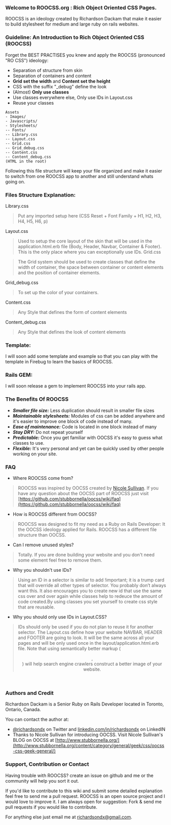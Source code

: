 ### Welcome to ROOCSS.org : Rich Object Oriented CSS Pages.

ROOCSS is an ideology created by Richardson Dackam that make it easier to build stylesheet for medium and large ruby on rails websites.

### Guideline: An Introduction to Rich Object Oriented CSS (ROOCSS)

Forget the BEST PRACTISES you knew and apply the ROOCSS (pronounced "RO CSS") ideology:
* Separation of structure from skin
* Separation of containers and content
* **Grid set the width** and **Content set the height**
* CSS with the suffix "_debug" define the look
* (Almost) **Only use classes**
* Use classes everywhere else, Only use IDs in Layout.css
* Reuse your classes

```
Assets
- Images/
- Javascripts/
- Stylesheets/
-- Fonts/
-- Library.css
-- Layout.css
-- Grid.css
-- Grid_debug.css
-- Content.css
-- Content_debug.css
(HTML in the root)
```

Following this file structure will keep your file organized and make it easier to switch from one ROOCSS app to another and still understand whats going on. 

### Files Structure Explanation:

Library.css

 > Put any imported setup here (CSS Reset + Font Family + H1, H2, H3, H4, H5, H6, p)

Layout.css

 > Used to setup the core layout of the skin that will be used in the application.html.erb file (Body, Header, Navbar, Container & Footer). This is the only place where you can exceptionally use IDs.
Grid.css

 > The Grid system should be used to create classes that define the width of container, the space between container or content elements  and the position of container elements.

Grid_debug.css

> To set up the color of your containers.

Content.css

> Any Style that defines the form of content elements

Content_debug.css

> Any Style that defines the look of content elements

### Template:

I will soon add some template and example so that you can play with the template in Firebug to learn the basics of ROOCSS.

### Rails GEM:

I will soon release a gem to implement ROOCSS into your rails app.

### The Benefits Of ROOCSS

- ***Smaller file size:*** Less duplication should result in smaller file sizes
- ***Maintainable stylesheets:*** Modules of css can be added anywhere and it's easier to improve one block of code instead of many.
- ***Ease of maintenance:*** Code is located in one block instead of many
- ***Stay DRY:*** Do not repeat yourself
- ***Predictable:*** Once you get familiar with OOCSS it's easy to guess what classes to use.
- ***Flexible:*** It's very personal and yet can be quickly used by other people working on your site.
 

### FAQ

- Where ROOCSS come from?

> ROOCSS was inspired by OOCSS created by [Nicole Sullivan](https://github.com/stubbornella/).
  If you have any question about the OOCSS part of ROOCSS just visit   [https://github.com/stubbornella/oocss/wiki/faq](https://github.com/stubbornella/oocss/wiki/faq)



- How is ROOCSS different from OOCSS?

> ROOCSS was designed to fit my need as a Ruby on Rails Developer: It the OOCSS ideology applied for Rails. ROOCSS has a different file structure than OOCSS.


- Can I remove unused styles?

> Totally. If you are done building your website and you don't need some element feel free to remove them.

- Why you shouldn't use IDs?

> Using an ID in a selector is similar to add !important; it is a trump card that will override all other types of selector. You probably don’t always want this. It also encourages you to create new id that use the same css over and over again while classes help to redeuce the amount of code created.By using classes you set yourself to create css style that are reusable. 

- Why you should only use IDs in Layout.CSS?

> IDs should only be used if you do not plan to reuse it for another selector. The Layout.css define how your website NAVBAR, HEADER and FOOTER are going to look. It will be the same across all your pages and  will be only used once in the layout/application.html.erb file. Note that using semantically better markup ( <header>, <footer>)  will help search engine crawlers construct a better image of your website.

### Authors and Credit

Richardson Dackam is a Senior Ruby on Rails Developer located in Toronto, Ontario, Canada.

You can contact the author at:
- [@richardsondx](http://www.twitter.com/richardsondx) on Twitter and [linkedin.com/in/richardsondx](http://linkedin.com/in/richardsondx) on LinkedIN
- Thanks to Nicole Sullivan for introducing OOCSS. Visit Nicole Sullivan's BLOG on OOCSS at [http://www.stubbornella.org/](http://www.stubbornella.org/content/category/general/geek/css/oocss-css-geek-general/)

### Support, Contribution or Contact

Having trouble with ROOCSS? create an issue on github and me or the community will help you sort it out.

If you'd like to contribute to this wiki and submit some detailed explanation feel free to send me a pull request. ROOCSS is an open source project and I would love to improve it. I am always open for suggestion: Fork & send me pull requests if you would like to contribute.

For anything else just email me at richardsondx@gmail.com.
